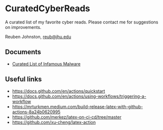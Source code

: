 # CuratedCyberReads
A curated list of my favorite cyber reads.  Please contact me for suggestions on improvements.  

Reuben Johnston, reub@jhu.edu

## Documents
* [Curated List of Infamous Malware](https://github.com/reubenajohnston/CuratedCyberReads/releases/download/v1.0/main.pdf])

## Useful links
* https://docs.github.com/en/actions/quickstart
* https://docs.github.com/en/actions/using-workflows/triggering-a-workflow
* https://mrturkmen.medium.com/build-release-latex-with-github-actions-8a24b0620995
* https://github.com/merkez/latex-on-ci-cd/tree/master
* https://github.com/xu-cheng/latex-action
